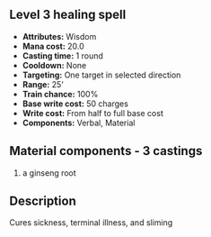 ## Level 3 healing spell
- **Attributes:** Wisdom
- **Mana cost:** 20.0
- **Casting time:** 1 round
- **Cooldown:** None
- **Targeting:** One target in selected direction
- **Range:** 25'
- **Train chance:** 100%
- **Base write cost:** 50 charges
- **Write cost:** From half to full base cost
- **Components:** Verbal, Material
## Material components - 3 castings
1. a ginseng root
## Description
Cures sickness, terminal illness, and sliming
